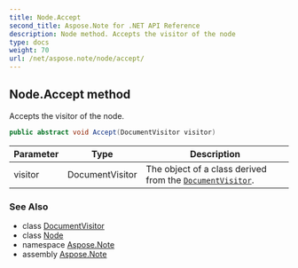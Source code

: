 ```yaml
---
title: Node.Accept
second_title: Aspose.Note for .NET API Reference
description: Node method. Accepts the visitor of the node
type: docs
weight: 70
url: /net/aspose.note/node/accept/
---
```

## Node.Accept method

Accepts the visitor of the node.

```csharp
public abstract void Accept(DocumentVisitor visitor)
```

| Parameter | Type | Description |
| --- | --- | --- |
| visitor | DocumentVisitor | The object of a class derived from the [`DocumentVisitor`](../../documentvisitor/). |

### See Also

* class [DocumentVisitor](../../documentvisitor/)
* class [Node](../)
* namespace [Aspose.Note](../../node/)
* assembly [Aspose.Note](../../../)



